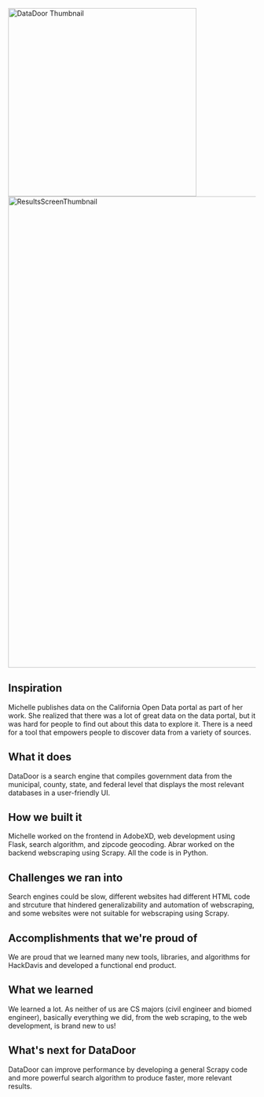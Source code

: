 <img width="383" alt="DataDoor Thumbnail" src="https://github.com/ms-michelle-zhang/hackdavis-2024-datadoor/assets/73187144/996a1e30-0bfe-4259-a549-c53aa02356ff">

<img width="959" alt="ResultsScreenThumbnail" src="https://github.com/ms-michelle-zhang/hackdavis-2024-datadoor/assets/73187144/4d31c5b4-d7e8-47ce-bfc7-89c285e41a21">

## Inspiration
Michelle publishes data on the California Open Data portal as part of her work. She realized that there was a lot of great data on the data portal, but it was hard for people to find out about this data to explore it. There is a need for a tool that empowers people to discover data from a variety of sources.

## What it does
DataDoor is a search engine that compiles government data from the municipal, county, state, and federal level that displays the most relevant databases in a user-friendly UI. 

## How we built it
Michelle worked on the frontend in AdobeXD, web development using Flask, search algorithm, and zipcode geocoding. Abrar worked on the backend webscraping using Scrapy. All the code is in Python.

## Challenges we ran into
Search engines could be slow, different websites had different HTML code and strcuture that hindered generalizability and automation of webscraping, and some websites were not suitable for webscraping using Scrapy. 

## Accomplishments that we're proud of
We are proud that we learned many new tools, libraries, and algorithms for HackDavis and developed a functional end product.

## What we learned
We learned a lot. As neither of us are CS majors (civil engineer and biomed engineer), basically everything we did, from the web scraping, to the web development, is brand new to us! 

## What's next for DataDoor
DataDoor can improve performance by developing a general Scrapy code and more powerful search algorithm to produce faster, more relevant results.
